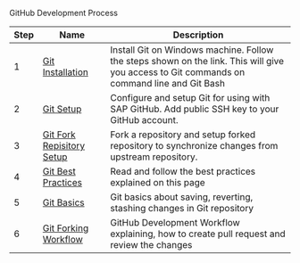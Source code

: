 GitHub Development Process


 Step| Name| Description
-|--------|-----------
1|[Git Installation](https://github.wdf.sap.corp/OmniChannelBanking/git-demo/wiki/Git-Installation) | Install Git on Windows machine. Follow the steps shown on the link. This will give you access to Git commands on command line and Git Bash
2 | [Git Setup](https://github.wdf.sap.corp/OmniChannelBanking/git-demo/wiki/Git-Setup) | Configure and setup Git for using with SAP GitHub. Add public SSH key to your GitHub account. 
3 | [Git Fork Repisitory Setup](https://github.wdf.sap.corp/OmniChannelBanking/git-demo/wiki/Git-Fork-Repository-Setup) | Fork a repository and setup forked repository to synchronize changes from upstream repository.
4 | [Git Best Practices](https://github.wdf.sap.corp/OmniChannelBanking/git-demo/wiki/Git-Best-Practices) | Read and follow the best practices explained on this page
5| [Git Basics](https://github.wdf.sap.corp/OmniChannelBanking/git-demo/wiki/Git-Basics) | Git basics about saving, reverting, stashing changes in Git repository
6 | [Git Forking Workflow](https://github.wdf.sap.corp/OmniChannelBanking/git-demo/wiki/Git-Forking-Workflow) | GitHub Development Workflow explaining, how to create pull request and review the changes